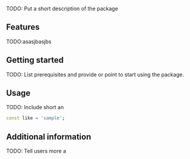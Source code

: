 <!-- 
This README describes the package. If you publish this package to pub.dev,
this README's contents appear on the landing page for your package.

For information about how to write a good package README, see the guide for
[writing package pages](https://dart.dev/guides/libraries/writing-package-pages). 

For general information about developing packages, see the Dart guide for
[creating packages](https://dart.dev/guides/libraries/create-library-packages)
and the Flutter guide for
[developing packages and plugins](https://flutter.dev/developing-packages). 
-->

TODO: Put a short description of the package

## Features

TODO:asasjbasjbs

## Getting started

TODO: List prerequisites and provide or point to
start using the package.

## Usage

TODO: Include short an

```dart
const like = 'sample';
```

## Additional information

TODO: Tell users more a
